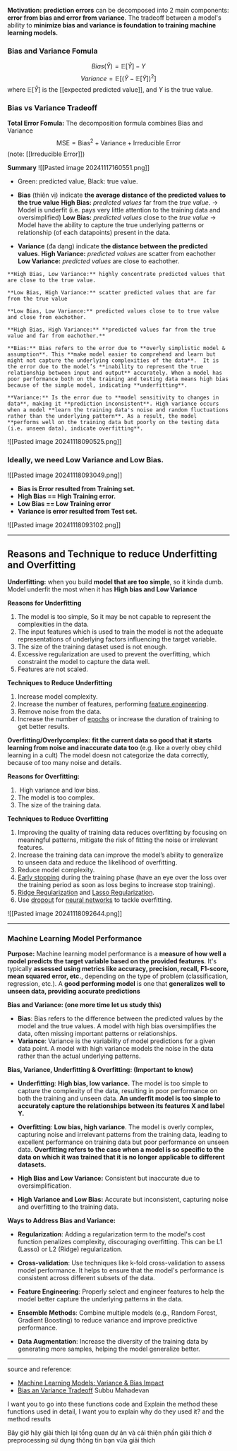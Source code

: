 **Motivation:** **prediction errors** can be decomposed into 2 main components: **error from bias and error from variance**. The tradeoff between a model's ability to **minimize bias and variance is foundation to training machine learning models.** 

### Bias and Variance Fomula
$$Bias(\hat{Y})= \mathbb{E}[\hat{Y}] - Y$$$$Variance = \mathbb{E}[(\hat{Y} - \mathbb{E}[\hat{Y}])^2]$$
where $\mathbb{E}[\hat{Y}]$ is the [[expected predicted value]], and $Y$ is the true value.


### Bias vs Variance Tradeoff 
**Total Error Fomula:** The decomposition formula combines Bias and Variance
$$\text{MSE} = \text{Bias}^2 + \text{Variance} + \text{Irreducible Error}$$
(note: [[Irreducible Error]])

**Summary**
![[Pasted image 20241117160551.png]]
+ Green: predicted value, Black: true value.
+ **Bias** (thiên vị) indicate **the average distance of the predicted values to the true value** 
	**High Bias:** *predicted values* far from the *true value*. -> Model is underfit (i.e. pays very little attention to the training data and oversimplified)
	**Low Bias:** *predicted values* close to the *true value* -> Model have the ability to capture the true underlying patterns or relationship (of each datapoints) present in the data. 
	
+ **Variance** (đa dạng) indicate **the distance between the predicted values**. 
	**High Variance:** *predicted values* are scatter from eachother
	**Low Variance:** *predicted values* are close to eachother.  

```ad-success
**High Bias, Low Variance:** highly concentrate predicted values that are close to the true value. 

**Low Bias, High Variance:** scatter predicted values that are far from the true value

**Low Bias, Low Variance:** predicted values close to to true value and close from eachother. 

**High Bias, High Variance:** **predicted values far from the true value and far from eachother.**
```


```ad-abstract
**Bias:** Bias refers to the error due to **overly simplistic model & assumption**. This **make model easier to comprehend and learn but might not capture the underlying complexities of the data**.  It is the error due to the model’s **inability to represent the true relationship between input and output** accurately. When a model has poor performance both on the training and testing data means high bias because of the simple model, indicating **underfitting**.   

**Variance:** Is the error due to **model sensitivity to changes in data**, making it **prediction inconsistent**. High variance occurs when a model **learn the training data's noise and random fluctuations rather than the underlying pattern**. As a result, the model **performs well on the training data but poorly on the testing data (i.e. unseen data), indicate overfitting**.
```
![[Pasted image 20241118090525.png]]

### Ideally, we need Low Variance and Low Bias. 
![[Pasted image 20241118093049.png]]
- **Bias is Error resulted from Training set.**
- **High Bias == High Training error.**
- **Low Bias == Low Training error**
- **Variance is error resulted from Test set.**

![[Pasted image 20241118093102.png]]

---

## Reasons and Technique to reduce Underfitting and Overfitting

**Underfitting:** when you build **model that are too simple**, so it kinda dumb. Model underfit the most when it has **High bias and Low Variance**

**Reasons for Underfitting**
1. The model is too simple, So it may be not capable to represent the complexities in the data.
2. The input features which is used to train the model is not the adequate representations of underlying factors influencing the target variable.
3. The size of the training dataset used is not enough.
4. Excessive regularization are used to prevent the overfitting, which constraint the model to capture the data well.
5. Features are not scaled.
 
**Techniques to Reduce Underfitting**
1. Increase model complexity.
2. Increase the number of features, performing [feature engineering](https://www.geeksforgeeks.org/what-is-feature-engineering/).
3. Remove noise from the data.
4. Increase the number of [epochs](https://www.geeksforgeeks.org/epoch-in-machine-learning/) or increase the duration of training to get better results.


**Overfitting/Overlycomplex:** **fit the current data so good that it starts learning from noise and inaccurate data too** (e.g. like a overly obey child learning in a cult) The model doesn not categorize the data correctly, because of too many noise and details. 

**Reasons for Overfitting:**
1.  High variance and low bias.
2. The model is too complex.
3. The size of the training data.

**Techniques to Reduce Overfitting**
1. Improving the quality of training data reduces overfitting by focusing on meaningful patterns, mitigate the risk of fitting the noise or irrelevant features.
2. Increase the training data can improve the model’s ability to generalize to unseen data and reduce the likelihood of overfitting.
3. Reduce model complexity.
4. [Early stopping](https://www.geeksforgeeks.org/regularization-by-early-stopping/) during the training phase (have an eye over the loss over the training period as soon as loss begins to increase stop training).
5. [Ridge Regularization](https://www.geeksforgeeks.org/lasso-vs-ridge-vs-elastic-net-ml/) and [Lasso Regularization](https://www.geeksforgeeks.org/implementation-of-lasso-regression-from-scratch-using-python/).
6. Use [dropout](https://www.geeksforgeeks.org/dropout-in-neural-networks/) for [neural networks](https://www.geeksforgeeks.org/neural-networks-a-beginners-guide/) to tackle overfitting.

![[Pasted image 20241118092644.png]]

---
### Machine Learning Model Performance

**Purpose:**
Machine learning model performance is a **measure of how well a model predicts the target variable based on the provided features**. It's typically **assessed using metrics like accuracy, precision, recall, F1-score, mean squared error, etc.**, depending on the type of problem (classification, regression, etc.). A **good performing model** is one that **generalizes well to unseen data, providing accurate predictions**


**Bias and Variance: (one more time let us study this)**

- **Bias**: Bias refers to the difference between the predicted values by the model and the true values. A model with high bias oversimplifies the data, often missing important patterns or relationships.
- **Variance**: Variance is the variability of model predictions for a given data point. A model with high variance models the noise in the data rather than the actual underlying patterns.

**Bias, Variance, Underfitting & Overfitting: (Important to know)**

- **Underfitting**: **High bias, low variance.** The model is too simple to capture the complexity of the data, resulting in poor performance on both the training and unseen data. **An underfit model is too simple to accurately capture the relationships between its features X and label Y.**

- **Overfitting**: **Low bias, high variance**. The model is overly complex, capturing noise and irrelevant patterns from the training data, leading to excellent performance on training data but poor performance on unseen data. **Overfitting refers to the case when a model is so specific to the data on which it was trained that it is no longer applicable to different datasets.**

- **High Bias and Low Variance:** Consistent but inaccurate due to oversimplification.

- **High Variance and Low Bias:** Accurate but inconsistent, capturing noise and overfitting to the training data.

**Ways to Address Bias and Variance:**

- **Regularization**: Adding a regularization term to the model's cost function penalizes complexity, discouraging overfitting. This can be L1 (Lasso) or L2 (Ridge) regularization.

- **Cross-validation**: Use techniques like k-fold cross-validation to assess model performance. It helps to ensure that the model's performance is consistent across different subsets of the data.

- **Feature Engineering**: Properly select and engineer features to help the model better capture the underlying patterns in the data.

- **Ensemble Methods**: Combine multiple models (e.g., Random Forest, Gradient Boosting) to reduce variance and improve predictive performance.

- **Data Augmentation**: Increase the diversity of the training data by generating more samples, helping the model generalize better.

---

source and reference: 
+ [Machine Learning Models: Variance & Bias Impact](https://www.linkedin.com/pulse/machine-learning-models-variance-bias-impact-subbu-mahadevan/)
+ [Bias an Variance Tradeoff](https://www.geeksforgeeks.org/bias-vs-variance-in-machine-learning/)
Subbu Mahadevan


I want you to go into these functions code and Explain the method these functions used in detail, I want you to explain why do they used it? and the method results

Bây giờ hãy giải thích lại tổng quan dự án và cải thiện phần giải thích ở preprocessing sử dụng thông tin bạn vừa giải thích

